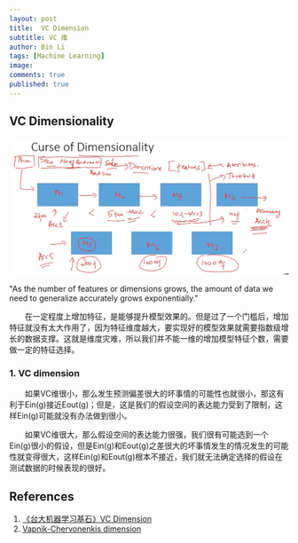 ```yaml
---
layout: post
title:  VC Dimension
subtitle: VC 维
author: Bin Li
tags: [Machine Learning]
image: 
comments: true
published: true
---
```



## VC Dimensionality
![](/img/media/15733755452384.jpg)

"As the number of features or dimensions grows, the amount of data we need to generalize accurately grows exponentially."

　　在一定程度上增加特征，是能够提升模型效果的。但是过了一个门槛后，增加特征就没有太大作用了，因为特征维度越大，要实现好的模型效果就需要指数级增长的数据支撑。这就是维度灾难，所以我们并不能一维的增加模型特征个数，需要做一定的特征选择。

### 1. VC dimension
　　如果VC维很小，那么发生预测偏差很大的坏事情的可能性也就很小，那这有利于Ein(g)接近Eout(g)；但是，这是我们的假设空间的表达能力受到了限制，这样Ein(g)可能就没有办法做到很小。

　　如果VC维很大，那么假设空间的表达能力很强，我们很有可能选到一个Ein(g)很小的假设，但是Ein(g)和Eout(g)之差很大的坏事情发生的情况发生的可能性就变得很大，这样Ein(g)和Eout(g)根本不接近，我们就无法确定选择的假设在测试数据的时候表现的很好。

## References
1. [《台大机器学习基石》VC Dimension](http://kubicode.me/2015/08/15/Machine%20Learning/VC-Dimension/)
2. [Vapnik-Chervonenkis dimension](https://blog.csdn.net/u010945683/article/details/78061247)